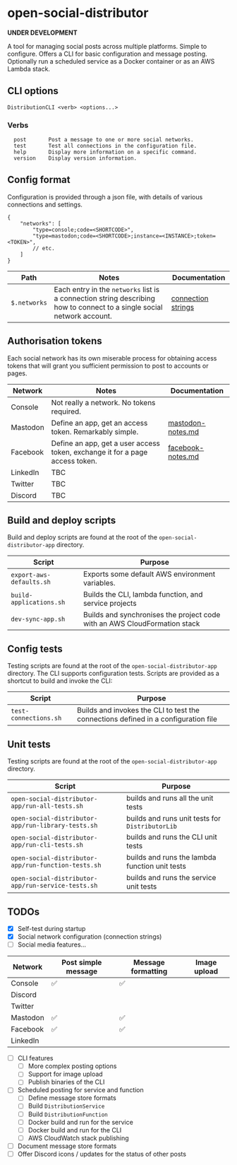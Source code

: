 # open-social-distributor

**UNDER DEVELOPMENT**

A tool for managing social posts across multiple platforms. Simple to configure. Offers a CLI for basic configuration and message posting. Optionally run a scheduled service as a Docker container or as an AWS Lambda stack.

## CLI options

```text
DistributionCLI <verb> <options...>
```

### Verbs

```text
  post       Post a message to one or more social networks.
  test       Test all connections in the configuration file.
  help       Display more information on a specific command.
  version    Display version information.
```

## Config format

Configuration is provided through a json file, with details of various connections and settings.

```jsonc
{
    "networks": [
        "type=console;code=<SHORTCODE>",
        "type=mastodon;code=<SHORTCODE>;instance=<INSTANCE>;token=<TOKEN>",
        // etc.
    ]
}
```

| Path | Notes | Documentation |
|-|-|-|
| `$.networks` | Each entry in the `networks` list is a connection string describing how to connect to a single social network account. | [connection strings](docs/connection-strings.md) |

## Authorisation tokens

Each social network has its own miserable process for obtaining access tokens that will grant you sufficient permission to post to accounts or pages.

| Network | Notes | Documentation |
|-|-|-|
| Console | Not really a network. No tokens required. | |
| Mastodon | Define an app, get an access token. Remarkably simple. | [mastodon-notes.md](docs/mastodon-notes.md) |
| Facebook | Define an app, get a user access token, exchange it for a page access token. | [facebook-notes.md](docs/facebook-notes.md) |
| LinkedIn | TBC | |
| Twitter | TBC | |
| Discord | TBC | |

## Build and deploy scripts

Build and deploy scripts are found at the root of the `open-social-distributor-app` directory.

| Script | Purpose |
|-|-|
| `export-aws-defaults.sh` | Exports some default AWS environment variables. |
| `build-applications.sh` | Builds the CLI, lambda function, and service projects |
| `dev-sync-app.sh` | Builds and synchronises the project code with an AWS CloudFormation stack |

## Config tests

Testing scripts are found at the root of the `open-social-distributor-app` directory. The CLI supports configuration tests. Scripts are provided as a shortcut to build and invoke the CLI:

| Script | Purpose |
|-|-|
| `test-connections.sh` | Builds and invokes the CLI to test the connections defined in a configuration file |

## Unit tests

Testing scripts are found at the root of the `open-social-distributor-app` directory.

| Script | Purpose |
|-|-|
| `open-social-distributor-app/run-all-tests.sh` | builds and runs all the unit tests |
| `open-social-distributor-app/run-library-tests.sh` | builds and runs unit tests for `DistributorLib` |
| `open-social-distributor-app/run-cli-tests.sh` | builds and runs the CLI unit tests |
| `open-social-distributor-app/run-function-tests.sh` | builds and runs the lambda function unit tests |
| `open-social-distributor-app/run-service-tests.sh` | builds and runs the service unit tests |

## TODOs

- [x] Self-test during startup
- [x] Social network configuration (connection strings)
- [ ] Social media features...

| Network | Post simple message | Message formatting | Image upload |
|-|-|-|-|
| Console | ✅ | ✅ | |
| Discord | | | |
| Twitter | | | |
| Mastodon | ✅ | ✅ | |
| Facebook | ✅ | ✅ | |
| LinkedIn | | | |

- [ ] CLI features
    - [ ] More complex posting options
    - [ ] Support for image upload
    - [ ] Publish binaries of the CLI
- [ ] Scheduled posting for service and function
    - [ ] Define message store formats
    - [ ] Build `DistributionService`
    - [ ] Build `DistributionFunction`
    - [ ] Docker build and run for the service
    - [ ] Docker build and run for the CLI
    - [ ] AWS CloudWatch stack publishing
- [ ] Document message store formats
- [ ] Offer Discord icons / updates for the status of other posts
